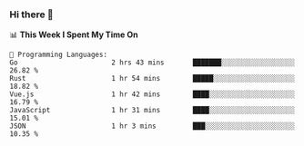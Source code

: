 ### Hi there 👋

<!--
**CrazyCollin/crazycollin** is a ✨ _special_ ✨ repository because its `README.md` (this file) appears on your GitHub profile.

Here are some ideas to get you started:

- 🔭 I’m currently working on ...
- 🌱 I’m currently learning ...
- 👯 I’m looking to collaborate on ...
- 🤔 I’m looking for help with ...
- 💬 Ask me about ...
- 📫 How to reach me: ...
- 😄 Pronouns: ...
- ⚡ Fun fact: ...
-->

<!--START_SECTION:waka-->
📊 **This Week I Spent My Time On** 

```text
💬 Programming Languages: 
Go                       2 hrs 43 mins       ███████░░░░░░░░░░░░░░░░░░   26.82 % 
Rust                     1 hr 54 mins        █████░░░░░░░░░░░░░░░░░░░░   18.82 % 
Vue.js                   1 hr 42 mins        ████░░░░░░░░░░░░░░░░░░░░░   16.79 % 
JavaScript               1 hr 31 mins        ████░░░░░░░░░░░░░░░░░░░░░   15.01 % 
JSON                     1 hr 3 mins         ███░░░░░░░░░░░░░░░░░░░░░░   10.35 % 
```


<!--END_SECTION:waka-->
